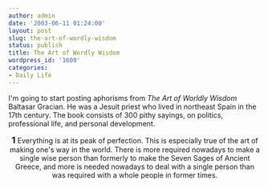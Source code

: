 ```yaml
---
author: admin
date: '2003-06-11 01:24:00'
layout: post
slug: the-art-of-wordly-wisdom
status: publish
title: The Art of Wordly Wisdom
wordpress_id: '1600'
categories:
- Daily Life
---
```

I&apos;m going to start posting aphorisms from <i>The Art of Worldly Wisdom</i> Baltasar Gracian. He was a Jesuit priest who lived in northeast Spain in the 17th century. The book consists of 300 pithy sayings, on politics, professional life, and personal development.

<center><b><font size="+1">1</font></b>
Everything is at its peak of perfection. This is especially true of the art of making one&apos;s way in the world.
There is more required nowadays to make a single wise person than formerly to make the Seven Sages
of Ancient Greece, and more is needed nowadays to deal with a single person than was required with a whole
people in former times.</center>
